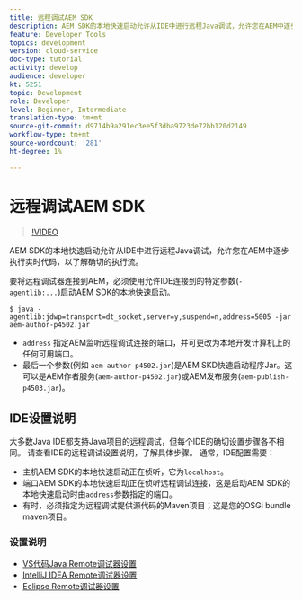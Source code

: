 ```yaml
---
title: 远程调试AEM SDK
description: AEM SDK的本地快速启动允许从IDE中进行远程Java调试，允许您在AEM中逐步执行实时代码，以了解确切的执行流。
feature: Developer Tools
topics: development
version: cloud-service
doc-type: tutorial
activity: develop
audience: developer
kt: 5251
topic: Development
role: Developer
level: Beginner, Intermediate
translation-type: tm+mt
source-git-commit: d9714b9a291ec3ee5f3dba9723de72bb120d2149
workflow-type: tm+mt
source-wordcount: '281'
ht-degree: 1%

---
```



# 远程调试AEM SDK

>[!VIDEO](https://video.tv.adobe.com/v/34338/?quality=12&learn=on)

AEM SDK的本地快速启动允许从IDE中进行远程Java调试，允许您在AEM中逐步执行实时代码，以了解确切的执行流。

要将远程调试器连接到AEM，必须使用允许IDE连接到的特定参数(`-agentlib:...`)启动AEM SDK的本地快速启动。

```
$ java -agentlib:jdwp=transport=dt_socket,server=y,suspend=n,address=5005 -jar aem-author-p4502.jar   
```

+ `address` 指定AEM监听远程调试连接的端口，并可更改为本地开发计算机上的任何可用端口。
+ 最后一个参数(例如 `aem-author-p4502.jar`)是AEM SKD快速启动程序Jar。这可以是AEM作者服务(`aem-author-p4502.jar`)或AEM发布服务(`aem-publish-p4503.jar`)。

## IDE设置说明

大多数Java IDE都支持Java项目的远程调试，但每个IDE的确切设置步骤各不相同。 请查看IDE的远程调试设置说明，了解具体步骤。 通常，IDE配置需要：

+ 主机AEM SDK的本地快速启动正在侦听，它为`localhost`。
+ 端口AEM SDK的本地快速启动正在侦听远程调试连接，这是启动AEM SDK的本地快速启动时由`address`参数指定的端口。
+ 有时，必须指定为远程调试提供源代码的Maven项目；这是您的OSGi bundle maven项目。

### 设置说明

+ [VS代码Java Remote调试器设置](https://code.visualstudio.com/docs/java/java-debugging)
+ [IntelliJ IDEA Remote调试器设置](https://www.jetbrains.com/help/idea/run-debug-configuration-remote-debug.html)
+ [Eclipse Remote调试器设置](https://javapapers.com/core-java/java-remote-debug-with-eclipse/)

